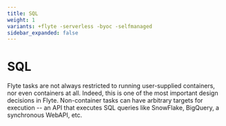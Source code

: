 ```yaml
---
title: SQL
weight: 1
variants: +flyte -serverless -byoc -selfmanaged
sidebar_expanded: false
---
```


# SQL

Flyte tasks are not always restricted to running user-supplied containers, nor even containers at all. Indeed, this is
one of the most important design decisions in Flyte. Non-container tasks can have arbitrary targets for execution --
an API that executes SQL queries like SnowFlake, BigQuery, a synchronous WebAPI, etc.


